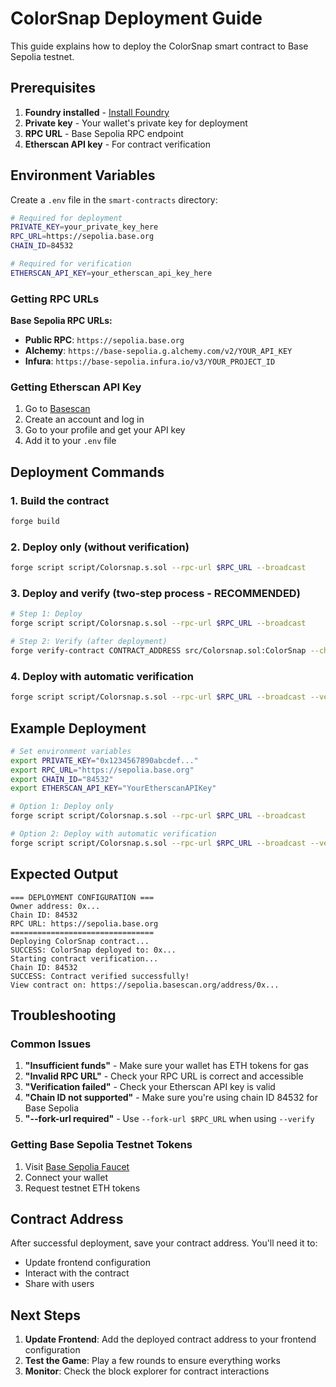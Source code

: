 # ColorSnap Deployment Guide

This guide explains how to deploy the ColorSnap smart contract to Base Sepolia testnet.

## Prerequisites

1. **Foundry installed** - [Install Foundry](https://book.getfoundry.sh/getting-started/installation)
2. **Private key** - Your wallet's private key for deployment
3. **RPC URL** - Base Sepolia RPC endpoint
4. **Etherscan API key** - For contract verification

## Environment Variables

Create a `.env` file in the `smart-contracts` directory:

```bash
# Required for deployment
PRIVATE_KEY=your_private_key_here
RPC_URL=https://sepolia.base.org
CHAIN_ID=84532

# Required for verification
ETHERSCAN_API_KEY=your_etherscan_api_key_here
```

### Getting RPC URLs

**Base Sepolia RPC URLs:**
- **Public RPC**: `https://sepolia.base.org`
- **Alchemy**: `https://base-sepolia.g.alchemy.com/v2/YOUR_API_KEY`
- **Infura**: `https://base-sepolia.infura.io/v3/YOUR_PROJECT_ID`

### Getting Etherscan API Key

1. Go to [Basescan](https://basescan.org/)
2. Create an account and log in
3. Go to your profile and get your API key
4. Add it to your `.env` file

## Deployment Commands

### 1. Build the contract
```bash
forge build
```

### 2. Deploy only (without verification)
```bash
forge script script/Colorsnap.s.sol --rpc-url $RPC_URL --broadcast
```

### 3. Deploy and verify (two-step process - RECOMMENDED)
```bash
# Step 1: Deploy
forge script script/Colorsnap.s.sol --rpc-url $RPC_URL --broadcast

# Step 2: Verify (after deployment)
forge verify-contract CONTRACT_ADDRESS src/Colorsnap.sol:ColorSnap --chain 84532 --constructor-args OWNER_ADDRESS --etherscan-api-key $ETHERSCAN_API_KEY
```

### 4. Deploy with automatic verification
```bash
forge script script/Colorsnap.s.sol --rpc-url $RPC_URL --broadcast --verify --fork-url $RPC_URL
```

## Example Deployment

```bash
# Set environment variables
export PRIVATE_KEY="0x1234567890abcdef..."
export RPC_URL="https://sepolia.base.org"
export CHAIN_ID="84532"
export ETHERSCAN_API_KEY="YourEtherscanAPIKey"

# Option 1: Deploy only
forge script script/Colorsnap.s.sol --rpc-url $RPC_URL --broadcast

# Option 2: Deploy with automatic verification
forge script script/Colorsnap.s.sol --rpc-url $RPC_URL --broadcast --verify --fork-url $RPC_URL
```

## Expected Output

```
=== DEPLOYMENT CONFIGURATION ===
Owner address: 0x...
Chain ID: 84532
RPC URL: https://sepolia.base.org
================================
Deploying ColorSnap contract...
SUCCESS: ColorSnap deployed to: 0x...
Starting contract verification...
Chain ID: 84532
SUCCESS: Contract verified successfully!
View contract on: https://sepolia.basescan.org/address/0x...
```

## Troubleshooting

### Common Issues

1. **"Insufficient funds"** - Make sure your wallet has ETH tokens for gas
2. **"Invalid RPC URL"** - Check your RPC URL is correct and accessible
3. **"Verification failed"** - Check your Etherscan API key is valid
4. **"Chain ID not supported"** - Make sure you're using chain ID 84532 for Base Sepolia
5. **"--fork-url required"** - Use `--fork-url $RPC_URL` when using `--verify`

### Getting Base Sepolia Testnet Tokens

1. Visit [Base Sepolia Faucet](https://www.coinbase.com/faucets/base-ethereum-sepolia-faucet)
2. Connect your wallet
3. Request testnet ETH tokens

## Contract Address

After successful deployment, save your contract address. You'll need it to:
- Update frontend configuration
- Interact with the contract
- Share with users

## Next Steps

1. **Update Frontend**: Add the deployed contract address to your frontend configuration
2. **Test the Game**: Play a few rounds to ensure everything works
3. **Monitor**: Check the block explorer for contract interactions 